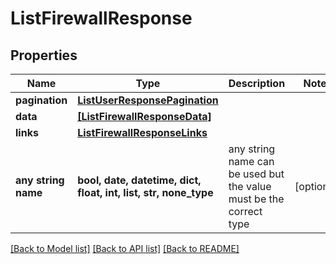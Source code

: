 # ListFirewallResponse


## Properties
Name | Type | Description | Notes
------------ | ------------- | ------------- | -------------
**pagination** | [**ListUserResponsePagination**](ListUserResponsePagination.md) |  | 
**data** | [**[ListFirewallResponseData]**](ListFirewallResponseData.md) |  | 
**links** | [**ListFirewallResponseLinks**](ListFirewallResponseLinks.md) |  | 
**any string name** | **bool, date, datetime, dict, float, int, list, str, none_type** | any string name can be used but the value must be the correct type | [optional]

[[Back to Model list]](../README.md#documentation-for-models) [[Back to API list]](../README.md#documentation-for-api-endpoints) [[Back to README]](../README.md)


